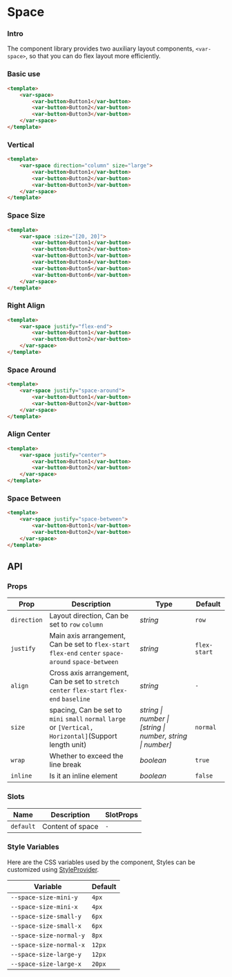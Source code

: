 # Space

### Intro

The component library provides two auxiliary layout components, `<var-space>`, so that you can do flex layout more efficiently.

### Basic use

```html
<template>
	<var-space>
		<var-button>Button1</var-button>
		<var-button>Button2</var-button>
		<var-button>Button3</var-button>
	</var-space>
</template>
```

### Vertical

```html
<template>
	<var-space direction="column" size="large">
		<var-button>Button1</var-button>
		<var-button>Button2</var-button>
		<var-button>Button3</var-button>
	</var-space>
</template>
```

### Space Size

```html
<template>
	<var-space :size="[20, 20]">
		<var-button>Button1</var-button>
		<var-button>Button2</var-button>
		<var-button>Button3</var-button>
		<var-button>Button4</var-button>
		<var-button>Button5</var-button>
		<var-button>Button6</var-button>
	</var-space>
</template>
```

### Right Align

```html
<template>
	<var-space justify="flex-end">
		<var-button>Button1</var-button>
		<var-button>Button2</var-button>
	</var-space>
</template>
```

### Space Around

```html
<template>
	<var-space justify="space-around">
		<var-button>Button1</var-button>
		<var-button>Button2</var-button>
	</var-space>
</template>
```

### Align Center

```html
<template>
	<var-space justify="center">
		<var-button>Button1</var-button>
		<var-button>Button2</var-button>
	</var-space>
</template>
```

### Space Between

```html
<template>
	<var-space justify="space-between">
		<var-button>Button1</var-button>
		<var-button>Button2</var-button>
	</var-space>
</template>
```

## API

### Props

| Prop | Description | Type | Default |
| --- | --- | --- | --- |
| `direction` | Layout direction, Can be set to `row` `column` | _string_ | `row` |
| `justify` | Main axis arrangement, Can be set to `flex-start` `flex-end` `center` `space-around` `space-between` | _string_ | `flex-start` |
| `align` | Cross axis arrangement, Can be set to `stretch` `center` `flex-start` `flex-end` `baseline` | _string_ | `-` |
| `size` | spacing, Can be set to `mini` `small` `normal` `large` or `[Vertical, Horizontal]`(Support length unit) | _string \| number \| [string \| number, string \| number]_ | `normal` |
| `wrap` | Whether to exceed the line break | _boolean_ | `true` |
| `inline` | Is it an inline element | _boolean_ | `false` |

### Slots

| Name      | Description      | SlotProps |
| --------- | ---------------- | --------- |
| `default` | Content of space | `-`       |

### Style Variables

Here are the CSS variables used by the component, Styles can be customized using [StyleProvider](#/en-US/style-provider).

| Variable                | Default |
| ----------------------- | ------- |
| `--space-size-mini-y`   | `4px`   |
| `--space-size-mini-x`   | `4px`   |
| `--space-size-small-y`  | `6px`   |
| `--space-size-small-x`  | `6px`   |
| `--space-size-normal-y` | `8px`   |
| `--space-size-normal-x` | `12px`  |
| `--space-size-large-y`  | `12px`  |
| `--space-size-large-x`  | `20px`  |

